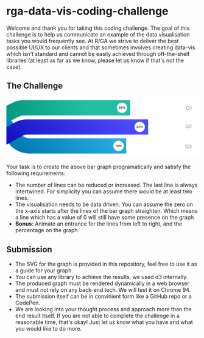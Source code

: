 # rga-data-vis-coding-challenge

Welcome and thank you for taking this coding challenge. The goal of this challenge is to help us communicate an example 
of the data visualisation tasks you would frequently see. At R/GA we strive to deliver the best possible UI/UX to our 
clients and that sometimes involves creating data-vis which isn't standard and cannot be easily achieved through 
off-the-shelf libraries (at least as far as we know, please let us know if that's not the case). 

The Challenge
---
![bar graph](./graph.svg)

Your task is to create the above bar graph programatically and satisfy the following requirements:

* The number of lines can be reduced or increased. The last line is always intertwined. For simplicity 
you can assume there would be at least two lines. 
* The visualisation needs to be data driven. You can assume the zero on the x-axis starts after the lines
of the bar graph straighten. Which means a line which has a value of 0 will still have some presence on the graph
* **Bonus**: Animate an entrance for the lines from left to right, and the percentage on the graph. 

Submission
---
* The SVG for the graph is provided in this repository, feel free to use it as a guide for your graph. 
* You can use any library to achieve the results, we used d3 internally. 
* The produced graph must be rendered dynamically in a web browser and must not rely on any back-end 
tech. We will test it on Chrome 94. 
* The submission itself can be in convinient form like a GitHub repo or a CodePen. 
* We are looking into your thought process and approach more than the end result itself. If you are not 
able to complete the challenge in a reasonable time, that's okay! Just let us know what you have and what
you would like to do more. 
